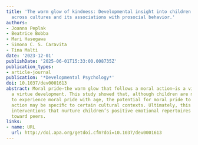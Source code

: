 ```yaml
---
title: 'The warm glow of kindness: Developmental insight into children’s moral pride
  across cultures and its associations with prosocial behavior.'
authors:
- Joanna Peplak
- Beatrice Bobba
- Mari Hasegawa
- Simona C. S. Caravita
- Tina Malti
date: '2023-12-01'
publishDate: '2025-06-01T15:33:00.008735Z'
publication_types:
- article-journal
publication: '*Developmental Psychology*'
doi: 10.1037/dev0001613
abstract: Moral pride—the warm glow that follows a moral action—is a vital part of
  a virtue development. This study showed that, although children are more likely
  to experience moral pride with age, the potential for moral pride to motivate prosocial
  action may be speciﬁc to certain cultural contexts. Ultimately, this work can inform
  interventions that nurture children’s positive emotional repertoires and their kindness
  toward peers.
links:
- name: URL
  url: http://doi.apa.org/getdoi.cfm?doi=10.1037/dev0001613
---
```

